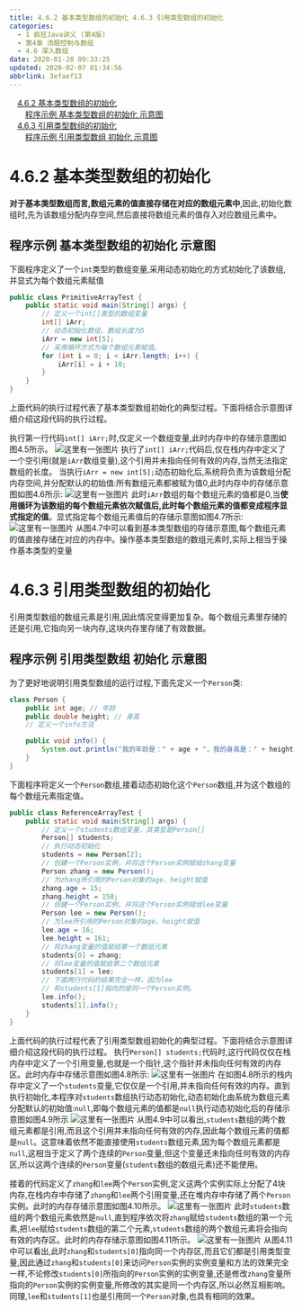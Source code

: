 ```yaml
---
title: 4.6.2 基本类型数组的初始化 4.6.3 引用类型数组的初始化
categories: 
  - 1 疯狂Java讲义 (第4版)
  - 第4章 流酲控制与数组
  - 4.6 深入数组
date: 2020-01-28 09:33:25
updated: 2020-02-07 01:34:56
abbrlink: 3efaef13
---
```

<div id='my_toc'><a href="/JavaReadingNotes/3efaef13/#4-6-2-基本类型数组的初始化" class="header_1">4.6.2 基本类型数组的初始化</a>&nbsp;<br><a href="/JavaReadingNotes/3efaef13/#程序示例-基本类型数组的初始化-示意图" class="header_2">程序示例 基本类型数组的初始化 示意图</a>&nbsp;<br><a href="/JavaReadingNotes/3efaef13/#4-6-3-引用类型数组的初始化" class="header_1">4.6.3 引用类型数组的初始化</a>&nbsp;<br><a href="/JavaReadingNotes/3efaef13/#程序示例-引用类型数组-初始化-示意图" class="header_2">程序示例 引用类型数组 初始化 示意图</a>&nbsp;<br></div>
<style>.header_1{margin-left: 1em;}.header_2{margin-left: 2em;}.header_3{margin-left: 3em;}.header_4{margin-left: 4em;}.header_5{margin-left: 5em;}.header_6{margin-left: 6em;}</style>
<!--more-->
<script>if (navigator.platform.search('arm')==-1){document.getElementById('my_toc').style.display = 'none';}var e,p = document.getElementsByTagName('p');while (p.length>0) {e = p[0];e.parentElement.removeChild(e);}</script>

<!--end-->
# 4.6.2 基本类型数组的初始化
**对于基本类型数组而言,数组元素的值直接存储在对应的数组元素中**,因此,初始化数组时,先为该数组分配内存空间,然后直接将数组元素的值存入对应数组元素中。
## 程序示例 基本类型数组的初始化 示意图
下面程序定义了一个`int`类型的数组变量,采用动态初始化的方式初始化了该数组,并显式为每个数组元素赋值
```java
public class PrimitiveArrayTest {
    public static void main(String[] args) {
        // 定义一个int[]类型的数组变量
        int[] iArr;
        // 动态初始化数组，数组长度为5
        iArr = new int[5];
        // 采用循环方式为每个数组元素赋值。
        for (int i = 0; i < iArr.length; i++) {
            iArr[i] = i + 10;
        }
    }
}
```
上面代码的执行过程代表了基本类型数组初始化的典型过程。下面将结合示意图详细介绍这段代码的执行过程。

执行第一行代码`int[] iArr;`时,仅定义一个数组变量,此时内存中的存储示意图如图4.5所示。
![这里有一张图片](https://raw.githubusercontent.com/lanlan2017/images/master/CrazyJavaHandout4/Chapter4/4.6.2/1.png)
执行了`int[] iArr;`代码后,仅在栈内存中定义了一个空引用(就是`iArr`数组变量),这个引用并未指向任何有效的内存,当然无法指定数组的长度。
当执行`iArr = new int[5];`动态初始化后,系统将负责为该数组分配内存空间,并分配默认的初始值:所有数组元素都被赋为值0,此时内存中的存储示意图如图4.6所示:
![这里有一张图片](https://raw.githubusercontent.com/lanlan2017/images/master/CrazyJavaHandout4/Chapter4/4.6.2/2-1.png)
此时`iArr`数组的每个数组元素的值都是0,当**使用循环为该数组的每个数组元素依次赋值后,此时每个数组元素的值都变成程序显式指定的值**。显式指定每个数组元素值后的存储示意图如图4.7所示:
![这里有一张图片](https://raw.githubusercontent.com/lanlan2017/images/master/CrazyJavaHandout4/Chapter4/4.6.2/3.png)
从图4.7中可以看到基本类型数组的存储示意图,每个数组元素的值直接存储在对应的内存中。操作基本类型数组的数组元素时,实际上相当于操作基本类型的变量
<!-- CrazyJavaHandout4/Chapter4/4.6.2/ -->
# 4.6.3 引用类型数组的初始化
引用类型数组的数组元素是引用,因此情况变得更加复杂。每个数组元素里存储的还是引用,它指向另一块内存,这块内存里存储了有效数据。
## 程序示例 引用类型数组 初始化 示意图
为了更好地说明引用类型数组的运行过程,下面先定义一个`Person`类:
```java
class Person {
    public int age; // 年龄
    public double height; // 身高
    // 定义一个info方法

    public void info() {
        System.out.println("我的年龄是：" + age + "，我的身高是：" + height);
    }
}
```
下面程序将定义一个`Person`数组,接着动态初始化这个`Person`数组,并为这个数组的每个数组元素指定值。
```java
public class ReferenceArrayTest {
    public static void main(String[] args) {
        // 定义一个students数组变量，其类型是Person[]
        Person[] students;
        // 执行动态初始化
        students = new Person[2];
        // 创建一个Person实例，并将这个Person实例赋给zhang变量
        Person zhang = new Person();
        // 为zhang所引用的Person对象的age、height赋值
        zhang.age = 15;
        zhang.height = 158;
        // 创建一个Person实例，并将这个Person实例赋给lee变量
        Person lee = new Person();
        // 为lee所引用的Person对象的age、height赋值
        lee.age = 16;
        lee.height = 161;
        // 将zhang变量的值赋给第一个数组元素
        students[0] = zhang;
        // 将lee变量的值赋给第二个数组元素
        students[1] = lee;
        // 下面两行代码的结果完全一样，因为lee
        // 和students[1]指向的是同一个Person实例。
        lee.info();
        students[1].info();
    }
}
```
上面代码的执行过程代表了引用类型数组初始化的典型过程。下面将结合示意图详细介绍这段代码的执行过程。
执行`Person[] students;`代码时,这行代码仅仅在栈内存中定义了一个引用变量,也就是一个指针,这个指针并未指向任何有效的内存区。此时内存中存储示意图如图4.8所示:
![这里有一张图片](https://raw.githubusercontent.com/lanlan2017/images/master/CrazyJavaHandout4/Chapter4/4.6.3/1.png)
在如图4.8所示的栈内存中定义了一个`students`变量,它仅仅是一个引用,并未指向任何有效的内存。直到执行初始化,本程序对`students`数组执行动态初始化,动态初始化由系统为数组元素分配默认的初始值:`null`,即每个数组元素的值都是`null`执行动态初始化后的存储示意图如图4.9所示
![这里有一张图片](https://raw.githubusercontent.com/lanlan2017/images/master/CrazyJavaHandout4/Chapter4/4.6.3/2.png)
从图4.9中可以看出,`students`数组的两个数组元素都是引用,而且这个引用并未指向任何有效的内存,因此每个数组元素的值都是`null`。这意味着依然不能直接使用`students`数组元素,因为每个数组元素都是`null`,这相当于定义了两个连续的`Person`变量,但这个变量还未指向任何有效的内存区,所以这两个连续的`Person`变量(`students`数组的数组元素)还不能使用。

接着的代码定义了`zhang`和`lee`两个`Person`实例,定义这两个实例实际上分配了4块内存,在栈内存中存储了`zhang`和`lee`两个引用变量,还在堆内存中存储了两个`Person`实例。此时的内存存储示意图如图4.10所示。
![这里有一张图片](https://raw.githubusercontent.com/lanlan2017/images/master/CrazyJavaHandout4/Chapter4/4.6.3/3.png)
此时`students`数组的两个数组元素依然是`null`,直到程序依次将`zhang`赋给`students`数组的第一个元素,把`lee`赋给`students`数组的第二个元素,`students`数组的两个数组元素将会指向有效的内存区。此时的内存存储示意图如图4.11所示。
![这里有一张图片](https://raw.githubusercontent.com/lanlan2017/images/master/CrazyJavaHandout4/Chapter4/4.6.3/4.png)
从图4.11中可以看出,此时`zhang`和`students[0]`指向同一个内存区,而且它们都是引用类型变量,因此通过`zhang`和`students[0]`来访问`Person`实例的实例变量和方法的效果完全一样,不论修改`students[0]`所指向的`Person`实例的实例变量,还是修改`zhang`变量所指向的`Person`实例的实例变量,所修改的其实是同一个内存区,所以必然互相影响。同理,`lee`和`students[1]`也是引用同一个`Person`对象,也具有相同的效果。
<!-- CrazyJavaHandout4/Chapter4/4.6.3/ -->
